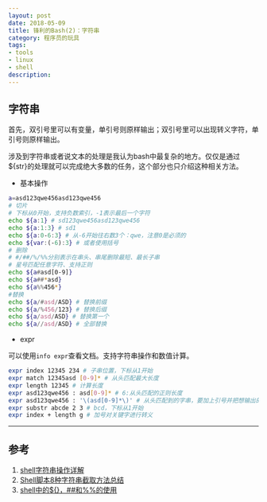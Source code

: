 ```yaml
---
layout: post
date: 2018-05-09
title: 锋利的Bash(2)：字符串
category: 程序员的玩具
tags:
- tools
- linux
- shell
description:
---
```


## 字符串

首先，双引号里可以有变量，单引号则原样输出；双引号里可以出现转义字符，单引号则原样输出。

涉及到字符串或者说文本的处理是我认为bash中最复杂的地方。仅仅是通过${str}的处理就可以完成绝大多数的任务，这个部分也只介绍这种相关方法。

- 基本操作

```bash
a=asd123qwe456asd123qwe456
# 切片
# 下标从0开始，支持负数索引，-1表示最后一个字符
echo ${a:1} # sd123qwe456asd123qwe456
echo ${a:1:3} # sd1
echo ${a:0-6:3} # 从-6开始往右数3个：qwe，注意0是必须的
echo ${var:(-6):3} # 或者使用括号
# 删除
# #/##/%/%%分别表示在串头、串尾删除最短、最长子串
# 星号匹配任意字符、支持正则
echo ${a#asd[0-9]}
echo ${a##*asd}
echo ${a%%456*}
#替换
echo ${a/#asd/ASD} # 替换前缀
echo ${a/%456/123} # 替换后缀
echo ${a/asd/ASD} # 替换第一个
echo ${a//asd/ASD} # 全部替换
```

- expr

可以使用`info expr`查看文档。支持字符串操作和数值计算。

```bash
expr index 12345 234 # 子串位置，下标从1开始
expr match 12345asd [0-9]* # 从头匹配最大长度
expr length 12345 # 计算长度
expr asd123qwe456 : asd[0-9]* # 6:从头匹配的正则长度
expr asd123qwe456 : '\(asd[0-9]*\)' # 从头匹配到的字串，要加上引号并把想输出的分组用\(\)括起来，为啥加引号不知道。
expr substr abcde 2 3 # bcd，下标从1开始
expr index + length g # 加号对关键字进行转义
```

---

## 参考

1. [shell字符串操作详解](https://www.cnblogs.com/gaochsh/p/6901809.html)
2. [Shell脚本8种字符串截取方法总结](http://www.jb51.net/article/56563.html)
3. [shell中的${}，##和%%的使用](https://blog.csdn.net/shmilyringpull/article/details/7631106)
